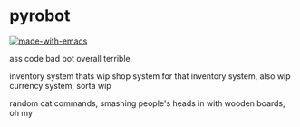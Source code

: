 # pyrobot

[![made-with-emacs](https://img.shields.io/badge/made%20with-emacs-993399.svg)](https://www.gnu.org/software/emacs/)

ass code bad bot overall terrible

inventory system thats wip
shop system for that inventory system, also wip
currency system, sorta wip

random cat commands, smashing people's heads in with wooden boards, oh my
